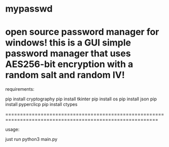 # mypasswd
open source password manager for windows!
this is a GUI simple password manager that uses AES256-bit encryption with a random salt and random IV!
==========================================================================================================

requirements:

pip install cryptography
pip install tkinter
pip install os
pip install json
pip install pyperclicp
pip install ctypes

==========================================================================================================

usage:

just run python3 main.py

